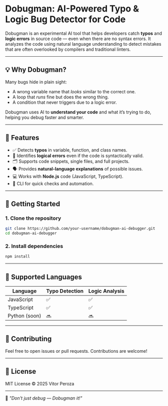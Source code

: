 # Dobugman: AI-Powered Typo & Logic Bug Detector for Code

Dobugman is an experimental AI tool that helps developers catch **typos** and **logic errors** in source code — even when there are no syntax errors. It analyzes the code using natural language understanding to detect mistakes that are often overlooked by compilers and traditional linters.

---

## 💡 Why Dobugman?

Many bugs hide in plain sight:

- A wrong variable name that *looks* similar to the correct one.
- A loop that *runs* fine but does the wrong thing.
- A condition that never triggers due to a logic error.

Dobugman uses AI to **understand your code** and what it’s trying to do, helping you debug faster and smarter.

---

## 🧠 Features

- ✅ Detects **typos** in variable, function, and class names.
- 🧠 Identifies **logical errors** even if the code is syntactically valid.
- 🗂️ Supports code snippets, single files, and full projects.
- 🗣️ Provides **natural-language explanations** of possible issues.
- 💻 Works with **Node.js** code (JavaScript, TypeScript).
- 🔄 CLI for quick checks and automation.

---

## 🚀 Getting Started

### 1. Clone the repository

```bash
git clone https://github.com/your-username/dobugman-ai-debugger.git
cd dobugman-ai-debugger
```

### 2. Install dependencies

```bash
npm install
```
---

## 🧪 Supported Languages

| Language     | Typo Detection | Logic Analysis |
|--------------|----------------|----------------|
| JavaScript   | ✅              | ✅              |
| TypeScript   | ✅              | ✅              |
| Python (soon)| 🔜              | 🔜              |

---

## 🤝 Contributing

Feel free to open issues or pull requests. Contributions are welcome!

---

## 📄 License

MIT License © 2025 Vitor Peroza

---

🧠 *"Don't just debug — Dobugman it!"*
